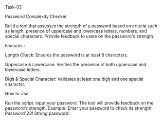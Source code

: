 Task-03

Password Complexity Checker

Build a tool that assesses the strength of a password based on criteria such as length,
presence of uppercase and lowercase letters, numbers, and special characters. 
Provide feedback to users on the password's strength.

Features :

Length Check: Ensures the password is at least 8 characters.

Uppercase & Lowercase: Verifies the presence of both uppercase and lowercase letters.

Digit & Special Character: Validates at least one digit and one special character.

How to Use

Run the script.
Input your password.
The tool will provide feedback on the password’s strength.
Example:
Enter your password to check its strength: Password123!
Strong password!

